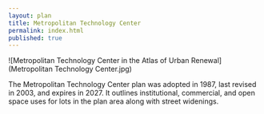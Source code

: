 ```yaml
---
layout: plan
title: Metropolitan Technology Center
permalink: index.html
published: true
---
```


![Metropolitan Technology Center in the Atlas of Urban Renewal](Metropolitan Technology Center.jpg)

The Metropolitan Technology Center plan was adopted in 1987, last revised in 2003, and expires in 2027. It outlines institutional, commercial, and open space uses for lots in the plan area along with street widenings.
